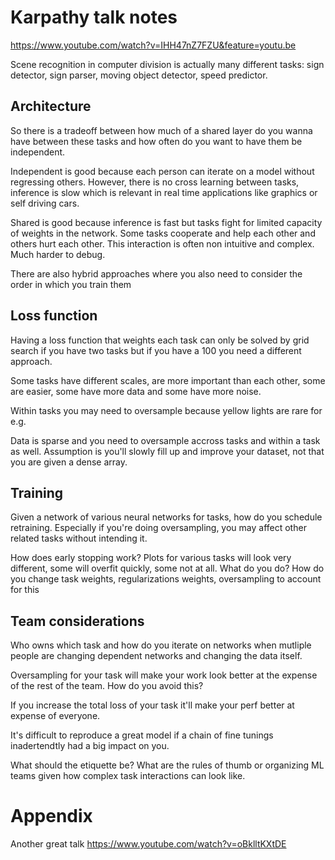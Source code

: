 # Karpathy talk notes
https://www.youtube.com/watch?v=IHH47nZ7FZU&feature=youtu.be

Scene recognition in computer division is actually many different tasks: sign detector, sign parser, moving object detector, speed predictor.

## Architecture
So there is a tradeoff between how much of a shared layer do you wanna have between these tasks and how often do you want to have them be independent.

Independent is good because each person can iterate on a model without regressing others. However, there is no cross learning between tasks, inference is slow which is relevant in real time applications like graphics or self driving cars.

Shared is good because inference is fast but tasks fight for limited capacity of weights in the network. Some tasks cooperate and help each other and others hurt each other. This interaction is often non intuitive and complex. Much harder to debug.

There are also hybrid approaches where you also need to consider the order in which you train them



## Loss function

Having a loss function that weights each task can only be solved by grid search if you have two tasks but if you have a 100 you need a different approach.

Some tasks have different scales, are more important than each other, some are easier, some have more data and some have more noise.

Within tasks you may need to oversample because yellow lights are rare for e.g.

Data is sparse and you need to oversample accross tasks and within a task as well. Assumption is you'll slowly fill up and improve your dataset, not that you are given a dense array.


## Training
Given a network of various neural networks for tasks, how do you schedule retraining. Especially if you're doing oversampling, you may affect other related tasks without intending it.

How does early stopping work? Plots for various tasks will look very different, some will overfit quickly, some not at all. What do you do? How do you change task weights, regularizations weights, oversampling to account for this

## Team considerations

Who owns which task and how do you iterate on networks when mutliple people are changing dependent networks and changing the data itself.

Oversampling for your task will make your work look better at the expense of the rest of the team. How do you avoid this? 

If you increase the total loss of your task it'll make your perf better at expense of everyone.

It's difficult to reproduce a great model if a chain of fine tunings inadertendtly had a big impact on you.

What should the etiquette be? What are the rules of thumb or organizing ML teams given how complex task interactions can look like.

# Appendix
Another great talk https://www.youtube.com/watch?v=oBklltKXtDE